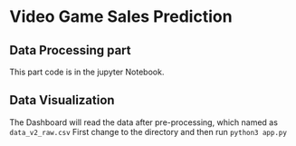 # Video Game Sales Prediction

## Data Processing part
This part code is in the jupyter Notebook.

## Data Visualization
The Dashboard will read the data after pre-processing, which named as `data_v2_raw.csv`
First change to the directory and then run `python3 app.py`
